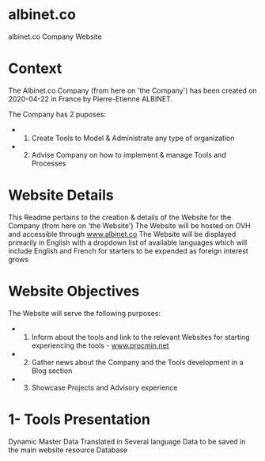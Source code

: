 # albinet.co
albinet.co Company Website

# Context

The Albinet.co Company  (from here on 'the Company') has been created on 2020-04-22 in France by Pierre-Etienne ALBINET.

The Company has 2 puposes:
- 1. Create Tools to Model & Administrate any type of organization
- 2. Advise Company on how to implement & manage Tools and Processes

# Website Details

This Readme pertains to the creation & details of the Website for the Company (from here on 'the Website')
The Website will be hosted on OVH and accessible through www.albinet.co
The Website will be displayed primarily in English with a dropdown list of available languages which will include English and French for starters to be expended as foreign interest grows

# Website Objectives

The Website will serve the following purposes:
- 1. Inform about the tools and link to the relevant Websites for starting experiencing the tools - www.procmin.net
- 2. Gather news about the Company and the Tools development in a Blog section
- 3. Showcase Projects and Advisory experience

# 1- Tools Presentation
Dynamic Master Data Translated in Several language
Data to be saved in the main website resource Database

#
